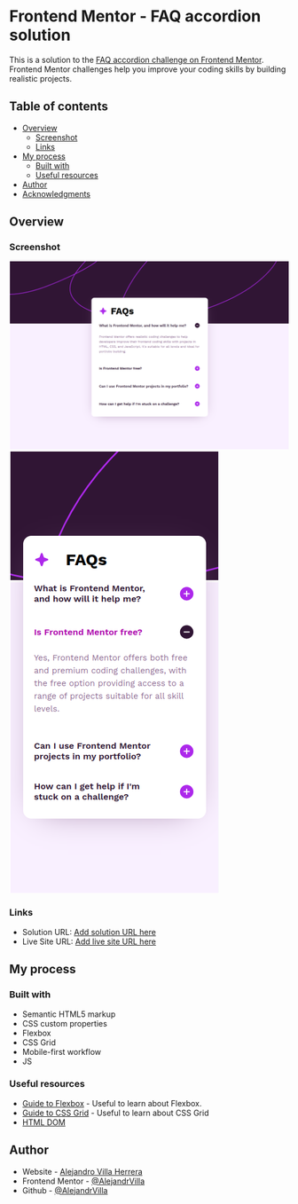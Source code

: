 # Frontend Mentor - FAQ accordion solution

This is a solution to the [FAQ accordion challenge on Frontend Mentor](https://www.frontendmentor.io/challenges/faq-accordion-wyfFdeBwBz). Frontend Mentor challenges help you improve your coding skills by building realistic projects. 

## Table of contents

- [Overview](#overview)
  - [Screenshot](#screenshot)
  - [Links](#links)
- [My process](#my-process)
  - [Built with](#built-with)
  - [Useful resources](#useful-resources)
- [Author](#author)
- [Acknowledgments](#acknowledgments)


## Overview

### Screenshot

![Screenshot1](./assets/images/Screenshot1.png)
![Screenshot2](./assets/images/Screenshot2.png)

### Links

- Solution URL: [Add solution URL here](https://your-solution-url.com)
- Live Site URL: [Add live site URL here](https://your-live-site-url.com)

## My process

### Built with

- Semantic HTML5 markup
- CSS custom properties
- Flexbox
- CSS Grid
- Mobile-first workflow
- JS

### Useful resources

- [Guide to Flexbox](https://css-tricks.com/snippets/css/a-guide-to-flexbox/) - Useful to learn about Flexbox.
- [Guide to CSS Grid](https://css-tricks.com/snippets/css/complete-guide-grid/) - Useful to learn about CSS Grid
- [HTML DOM](https://www.w3schools.com/jsref/prop_html_innerhtml.asp)


## Author

- Website - [Alejandro Villa Herrera](https://www.linkedin.com/feed/)
- Frontend Mentor - [@AlejandrVilla](https://www.frontendmentor.io/profile/AlejandrVilla)
- Github - [@AlejandrVilla](https://github.com/AlejandrVilla)
